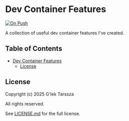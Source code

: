 # Dev Container Features #

[![On Push](https://github.com/glektarssza/devcontainer-features/actions/workflows/on-push.yaml/badge.svg)](https://github.com/glektarssza/devcontainer-features/actions/workflows/on-push.yaml)

A collection of useful dev container features I've created.

<!-- omit in toc -->
## Table of Contents ##

* [Dev Container Features](#dev-container-features)
    * [License](#license)

## License ##

Copyright (c) 2025 G'lek Tarssza

All rights reserved.

See [LICENSE.md](LICENSE.md) for the full license.
